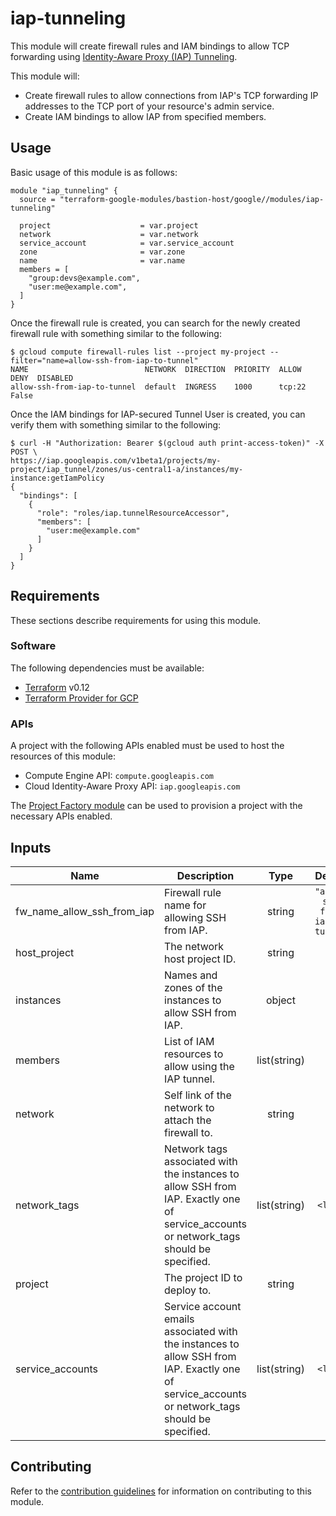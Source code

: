 # iap-tunneling

This module will create firewall rules and IAM bindings to allow TCP forwarding using
[Identity-Aware Proxy (IAP) Tunneling](https://cloud.google.com/iap/docs/using-tcp-forwarding).

This module will:

- Create firewall rules to allow connections from IAP's TCP forwarding IP addresses to the TCP port
of your resource's admin service.
- Create IAM bindings to allow IAP from specified members.

## Usage

Basic usage of this module is as follows:

```hcl
module "iap_tunneling" {
  source = "terraform-google-modules/bastion-host/google//modules/iap-tunneling"

  project                    = var.project
  network                    = var.network
  service_account            = var.service_account
  zone                       = var.zone
  name                       = var.name
  members = [
    "group:devs@example.com",
    "user:me@example.com",
  ]
}
```

Once the firewall rule is created, you can search for the newly created firewall rule with something
similar to the following:

```
$ gcloud compute firewall-rules list --project my-project --filter="name=allow-ssh-from-iap-to-tunnel"
NAME                          NETWORK  DIRECTION  PRIORITY  ALLOW   DENY  DISABLED
allow-ssh-from-iap-to-tunnel  default  INGRESS    1000      tcp:22        False
```

Once the IAM bindings for IAP-secured Tunnel User is created, you can verify them with something
similar to the following:

```
$ curl -H "Authorization: Bearer $(gcloud auth print-access-token)" -X POST \
https://iap.googleapis.com/v1beta1/projects/my-project/iap_tunnel/zones/us-central1-a/instances/my-instance:getIamPolicy
{
  "bindings": [
    {
      "role": "roles/iap.tunnelResourceAccessor",
      "members": [
        "user:me@example.com"
      ]
    }
  ]
}
```

## Requirements

These sections describe requirements for using this module.

### Software

The following dependencies must be available:

- [Terraform][terraform] v0.12
- [Terraform Provider for GCP][terraform-provider-gcp]

### APIs

A project with the following APIs enabled must be used to host the resources of this module:

- Compute Engine API: `compute.googleapis.com`
- Cloud Identity-Aware Proxy API: `iap.googleapis.com`

The [Project Factory module][project-factory-module] can be used to provision a project with
the necessary APIs enabled.

<!-- BEGINNING OF PRE-COMMIT-TERRAFORM DOCS HOOK -->
## Inputs

| Name | Description | Type | Default | Required |
|------|-------------|:----:|:-----:|:-----:|
| fw\_name\_allow\_ssh\_from\_iap | Firewall rule name for allowing SSH from IAP. | string | `"allow-ssh-from-iap-to-tunnel"` | no |
| host\_project | The network host project ID. | string | `""` | no |
| instances | Names and zones of the instances to allow SSH from IAP. | object | n/a | yes |
| members | List of IAM resources to allow using the IAP tunnel. | list(string) | n/a | yes |
| network | Self link of the network to attach the firewall to. | string | n/a | yes |
| network\_tags | Network tags associated with the instances to allow SSH from IAP. Exactly one of service_accounts or network_tags should be specified. | list(string) | `<list>` | no |
| project | The project ID to deploy to. | string | n/a | yes |
| service\_accounts | Service account emails associated with the instances to allow SSH from IAP. Exactly one of service_accounts or network_tags should be specified. | list(string) | `<list>` | no |

<!-- END OF PRE-COMMIT-TERRAFORM DOCS HOOK -->

## Contributing

Refer to the [contribution guidelines](./CONTRIBUTING.md) for
information on contributing to this module.

[project-factory-module]: https://registry.terraform.io/modules/terraform-google-modules/project-factory/google
[terraform-provider-gcp]: https://www.terraform.io/docs/providers/google/index.html
[terraform]: https://www.terraform.io/downloads.html
